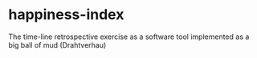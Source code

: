 # happiness-index
The time-line retrospective exercise as a software tool implemented as a big ball of mud (Drahtverhau) 
